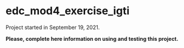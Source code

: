 # edc_mod4_exercise_igti

Project started in September 19, 2021.

**Please, complete here information on using and testing this project.**